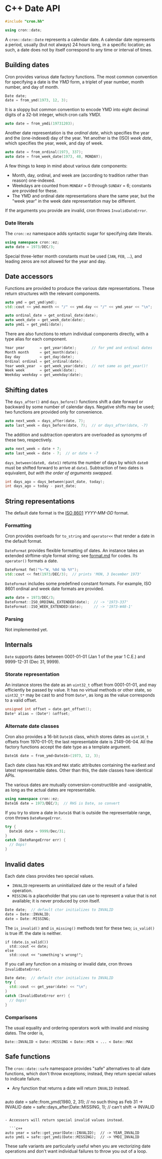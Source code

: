 # C++ Date API

```c++
#include "cron.hh"

using cron::date;
```

A `cron::date::Date` represents a calendar date.  A calendar date represents a period, usually (but not always) 24 hours long, in a specific location; as such, a date does not by itself correspond to any time or interval of times.

## Building dates

Cron provides various date factory functions. The most common convention for specifying a date is the _YMD_ form, a triplet of year number, month number, and day of month.  

```c++
Date date;
date = from_ymd(1973, 12, 3);
```

It is a sloppy but common convention to encode YMD into eight decimal digits of a 32-bit integer, which cron calls _YMDI_.

```c++
auto date = from_ymdi(19731203);
```

Another date representation is the _ordinal date_, which specifies the year and the (one-indexed) day of the year.  Yet another is the (ISO) _week date_, which specifies the year, week, and day of week.  

```c++
auto date = from_ordinal(1973, 337);
auto date = from_week_date(1973, 48, MONDAY);
```

A few things to keep in mind about various date components:

- Month, day, ordinal, and week are (according to tradition rather than reason) one-indexed.
- Weekdays are counted from `MONDAY` = 0 through `SUNDAY` = 6; constants are provided for these.
- The YMD and ordinal date representations share the same year, but the "week year" in the week date representation may be different.

If the arguments you provide are invalid, cron throws `InvalidDateError`.


### Date literals

The `cron::ez` namespace adds syntactic sugar for specifying date literals.

```c++
using namespace cron::ez;
auto date = 1973/DEC/3;
```

Special three-letter month constants must be used (`JAN`, `FEB`, ...), and leading zeros are not allowed for the year and day.  

## Date accessors

Functions are provided to produce the various date representations.  These return structures with the relevant components.

```c++
auto ymd = get_ymd(ymd);
std::cout << ymd.month << "/" << ymd.day << "/" << ymd.year << "\n";

auto ordinal_date = get_ordinal_date(date);
auto week_date = get_week_date(date);
auto ymdi = get_ymdi(date);
```

There are also functions to return individual components directly, with a type alias for each component.

```c++
Year year       = get_year(date);       // for ymd and ordinal dates 
Month month     = get_month(date);
Day day         = get_day(date);
Ordinal ordinal = get_ordinal(date);
Year week_year  = get_week_year(date);  // not same as get_year()!
Week week       = get_week(date);
Weekday weekday = get_weekday(date);
```


## Shifting dates

The `days_after()` and `days_before()` functions shift a date forward or backward by some number of calendar days.  Negative shifts may be used; two functions are provided only for convenience.

```c++
auto next_week = days_after(date, 7);
auto last_week = days_before(date, 7);  // or days_after(date, -7)
```

The addition and subtraction operators are overloaded as synonyms of these two, respectively.

```c++
auto next_week = date + 7;
auto last_week = date - 7;  // or date + -7
```

`days_between(date0, date1)` returns the number of days by which `date0` must be shifted forward to arrive at `date1`.  Subtraction of two dates is equivalent, _but with the order of arguments swapped_.

```c++
int days_ago = days_between(past_date, today);
int days_ago = today - past_date;
```


## String representations

The default date format is the [ISO 8601](https://en.wikipedia.org/wiki/ISO_8601) _YYYY-MM-DD_ format.

### Formatting

Cron provides overloads for `to_string` and `operator<<` that render a date in the default format.

`DateFormat` provides flexible formatting of dates.  An instance takes an extended strftime-style format string; see [format.md](format.md) for codes.  Its `operator()` formats a date.

```c++
DateFormat fmt("%~^W, %0d %b %Y");
std::cout << fmt(1973/DEC/3);  // prints 'MON, 3 December 1973'
```

`DateFormat` includes some predefined constant formats.  For example, ISO 8601 ordinal and week date formats are provided.

```c++
auto date = 1973/DEC/3;
DateFormat::ISO_ORDINAL_EXTENDED(date);  // -> '1973-337'
DateFormat::ISO_WEEK_EXTENDED(date);     // -> '1973-W48-1'
```


### Parsing

Not implemented yet.


## Internals

`Date` supports dates between 0001-01-01 (Jan 1 of the year 1 C.E.) and 9999-12-31 (Dec 31, 9999).  


### Storate representation

An instance stores the date as an `uint32_t` offset from 0001-01-01, and may efficiently be passed by value.  It has no virtual methods or other state, so `uint32_t*` may be cast to and from `Date*`, as long as the value corresponds to a valid offset.

```c++
unsigned int offset = date.get_offset();
Date* alias = (Date*) &offset;
```


### Alternate date classes

Cron also provides a 16-bit `Date16` class, which stores dates as `uint16_t` offsets from 1970-01-01; the last representable date is 2149-06-04.  All the factory functions accept the date type as a template argument.

```c++
Date16 date = from_ymd<Date16>(1973, 12, 3);
```

Each date class has `MIN` and `MAX` static attributes containing the earliest and latest representable dates.  Other than this, the date classes have identical APIs.

The various dates are mutually conversion-constructible and -assignable, as long as the actual dates are representable.

```c++
using namespace cron::ez;
Date16 date = 1973/DEC/3;  // RHS is Date, so convert
```

If you try to store a date in `Date16` that is outside the representable range, cron throws `DateRangeError`.

```c++
try {
  Date16 date = 9999/Dec/31;
}
catch (DateRangeError err) {
  // Oops!
}
```


## Invalid dates

Each date class provides two special values.

- `INVALID` represents an uninitialized date or the result of a failed operation.
- `MISSING` is a placeholder that you can use to represent a value that is not available; it is never produced by cron itself.


```c++
Date date;  // default ctor initializes to INVALID
date = Date::INVALID;
date = Date::MISSING;
```

The `is_invalid()` and `is_missing()` methods test for these two; `is_valid()` is true iff. the date is neither.

```
if (date.is_valid())
  std::cout << date;
else
  std::cout << "something's wrong!";
```

If you call any function on a missing or invalid date, cron throws `InvalidDateError`.

```c++
Date date;  // default ctor initializes to INVALID
try {
  std::cout << get_year(date) << "\n";
}
catch (InvalidDateError err) {
  // Oops!
}
```

### Comparisons

The usual equality and ordering operators work with invalid and missing dates.  The order is,

    Date::INVALID < Date::MISSING < Date::MIN < ... < Date::MAX


## Safe functions

The `cron::date::safe` namespace provides "safe" alternatives to all date functions, which don't throw exceptions; instead, they return special values to indicate failure.

- Any function that returns a date will return `INVALID` instead.

  ```c++
auto date = safe::from_ymd(1980, 2, 31);    // no such thing as Feb 31 -> INVALID
date = safe::days_after(Date::MISSING, 1);  // can't shift -> INVALID
```

- Accessors will return special invalid values instead.

  ```c++
auto year = safe::get_year(Date::INVALID);  // -> YEAR_INVALID
auto ymdi = safe::get_ymdi(Date::MISSING);  // -> YMDI_INVALID
```

These safe variants are particularly useful when you are vectorizing date operations and don't want individual failures to throw you out of a loop.

